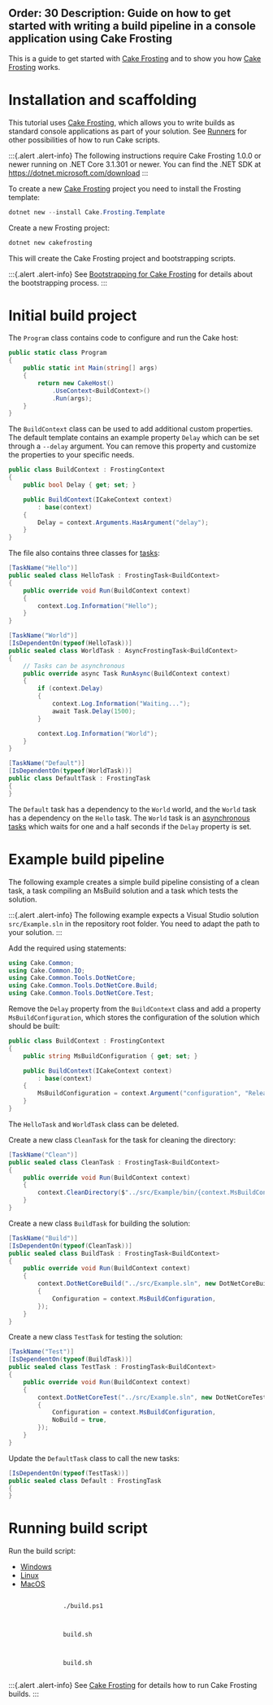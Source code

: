 Order: 30
Description: Guide on how to get started with writing a build pipeline in a console application using Cake Frosting
---

This is a guide to get started with [Cake Frosting] and to show you how [Cake Frosting] works.

# Installation and scaffolding

This tutorial uses [Cake Frosting], which allows you to write builds as standard console applications as part of your solution.
See [Runners](../running-builds/runners) for other possibilities of how to run Cake scripts.

:::{.alert .alert-info}
The following instructions require Cake Frosting 1.0.0 or newer running on .NET Core 3.1.301 or newer.
You can find the .NET SDK at https://dotnet.microsoft.com/download
:::

To create a new [Cake Frosting] project you need to install the Frosting template:

```powershell
dotnet new --install Cake.Frosting.Template
```

Create a new Frosting project:

```powershell
dotnet new cakefrosting
```

This will create the Cake Frosting project and bootstrapping scripts.

:::{.alert .alert-info}
See [Bootstrapping for Cake Frosting](/docs/running-builds/runners/cake-frosting#bootstrapping-for-cake-frosting) for details about the bootstrapping process.
:::

# Initial build project

The `Program` class contains code to configure and run the Cake host:

```csharp
public static class Program
{
    public static int Main(string[] args)
    {
        return new CakeHost()
            .UseContext<BuildContext>()
            .Run(args);
    }
}
```

The `BuildContext` class can be used to add additional custom properties.
The default template contains an example property `Delay` which can be set through a `--delay` argument.
You can remove this property and customize the properties to your specific needs.

```csharp
public class BuildContext : FrostingContext
{
    public bool Delay { get; set; }

    public BuildContext(ICakeContext context)
        : base(context)
    {
        Delay = context.Arguments.HasArgument("delay");
    }
}
```

The file also contains three classes for [tasks](/docs/writing-builds/tasks):

```csharp
[TaskName("Hello")]
public sealed class HelloTask : FrostingTask<BuildContext>
{
    public override void Run(BuildContext context)
    {
        context.Log.Information("Hello");
    }
}

[TaskName("World")]
[IsDependentOn(typeof(HelloTask))]
public sealed class WorldTask : AsyncFrostingTask<BuildContext>
{
    // Tasks can be asynchronous
    public override async Task RunAsync(BuildContext context)
    {
        if (context.Delay)
        {
            context.Log.Information("Waiting...");
            await Task.Delay(1500);
        }

        context.Log.Information("World");
    }
}

[TaskName("Default")]
[IsDependentOn(typeof(WorldTask))]
public class DefaultTask : FrostingTask
{
}
```

The `Default` task has a dependency to the `World` world, and the `World` task has a dependency on the `Hello` task.
The `World` task is an [asynchronous tasks](/docs/writing-builds/tasks/asynchronous-tasks) which waits for
one and a half seconds if the `Delay` property is set.

# Example build pipeline

The following example creates a simple build pipeline consisting of a clean task, a task compiling an MsBuild solution and a task which tests the solution.

:::{.alert .alert-info}
The following example expects a Visual Studio solution `src/Example.sln` in the repository root folder.
You need to adapt the path to your solution.
:::

Add the required using statements:

```csharp
using Cake.Common;
using Cake.Common.IO;
using Cake.Common.Tools.DotNetCore;
using Cake.Common.Tools.DotNetCore.Build;
using Cake.Common.Tools.DotNetCore.Test;
```

Remove the `Delay` property from the `BuildContext` class and add a property `MsBuildConfiguration`, which stores the configuration of the solution which should be built:

```csharp
public class BuildContext : FrostingContext
{
    public string MsBuildConfiguration { get; set; }

    public BuildContext(ICakeContext context)
        : base(context)
    {
        MsBuildConfiguration = context.Argument("configuration", "Release");
    }
}
```

The `HelloTask` and `WorldTask` class can be deleted.

Create a new class `CleanTask` for the task for cleaning the directory:

```csharp
[TaskName("Clean")]
public sealed class CleanTask : FrostingTask<BuildContext>
{
    public override void Run(BuildContext context)
    {
        context.CleanDirectory($"../src/Example/bin/{context.MsBuildConfiguration}");
    }
}
```

Create a new class `BuildTask` for building the solution:

```csharp
[TaskName("Build")]
[IsDependentOn(typeof(CleanTask))]
public sealed class BuildTask : FrostingTask<BuildContext>
{
    public override void Run(BuildContext context)
    {
        context.DotNetCoreBuild("../src/Example.sln", new DotNetCoreBuildSettings
        {
            Configuration = context.MsBuildConfiguration,
        });
    }
}
```

Create a new class `TestTask` for testing the solution:

```csharp
[TaskName("Test")]
[IsDependentOn(typeof(BuildTask))]
public sealed class TestTask : FrostingTask<BuildContext>
{
    public override void Run(BuildContext context)
    {
        context.DotNetCoreTest("../src/Example.sln", new DotNetCoreTestSettings
        {
            Configuration = context.MsBuildConfiguration,
            NoBuild = true,
        });
    }
}
```

Update the `DefaultTask` class to call the new tasks:

```csharp
[IsDependentOn(typeof(TestTask))]
public sealed class Default : FrostingTask
{
}
```

# Running build script

Run the build script:

<ul class="nav nav-tabs">
    <li class="active"><a data-toggle="tab" href="#windows">Windows</a></li>
    <li><a data-toggle="tab" href="#linux">Linux</a></li>
    <li><a data-toggle="tab" href="#macos">MacOS</a></li>
</ul>

<div class="tab-content">
    <div id="windows" class="tab-pane fade in active">
        <p>
            <code class="language-powershell hljs">
               ./build.ps1
            </code>
        </p>
    </div>
    <div id="linux" class="tab-pane fade">
        <p>
            <code class="language-bash hljs">
               build.sh
            </code>
        </p>
    </div>
    <div id="macos" class="tab-pane fade">
        <p>
            <code class="language-bash hljs">
               build.sh
            </code>
        </p>
    </div>
</div>

:::{.alert .alert-info}
See [Cake Frosting] for details how to run Cake Frosting builds.
:::

[Cake Frosting]: /docs/running-builds/runners/cake-frosting
